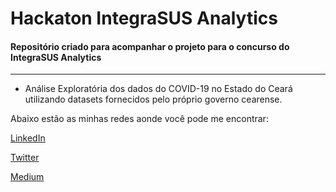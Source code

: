 # Hackaton IntegraSUS Analytics
#### Repositório criado para acompanhar o projeto para o concurso do IntegraSUS Analytics
---
* Análise Exploratória dos dados do COVID-19 no Estado do Ceará utilizando datasets fornecidos pelo próprio governo cearense.

Abaixo estão as minhas redes aonde você pode me encontrar:

[LinkedIn](https://www.linkedin.com/in/mateus-lulio/)

[Twitter](https://twitter.com/LulioMateus)

[Medium](https://mateuslulio.medium.com/)


